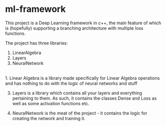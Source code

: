 # ml-framework
This project is a Deep Learning framework in c++, the main feature of which is (hopefully) supporting a branching architecture with multiple loss functions. <br/>

The project has three libraries: <br/>
1. LinearAlgebra
2. Layers
3. NeuralNetwork
<br>
1. Linear Algebra is a library made specifically for Linear Algebra operations and has nothing to do with the logic of neural networks and stuff

3. Layers is a library which contains all your layers and everything pertaining to them. As such, it contains the classes Dense and Loss as well as some activation functions etc.

5. NeuralNetwork is the meat of the project - it contains the logic for creating the network and training it. 
